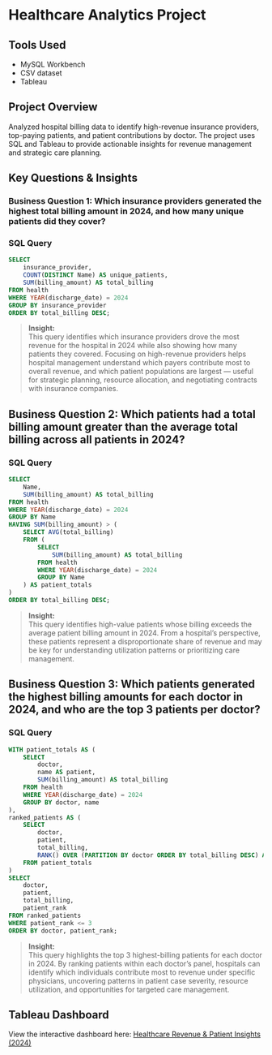 # Healthcare Analytics Project

## Tools Used
- MySQL Workbench
- CSV dataset
- Tableau

## Project Overview
Analyzed hospital billing data to identify high-revenue insurance providers, top-paying patients, and patient contributions by doctor. The project uses SQL and Tableau to provide actionable insights for revenue management and strategic care planning.

## Key Questions & Insights

### Business Question 1: Which insurance providers generated the highest total billing amount in 2024, and how many unique patients did they cover?

### SQL Query
```sql
SELECT 
    insurance_provider,
    COUNT(DISTINCT Name) AS unique_patients,
    SUM(billing_amount) AS total_billing
FROM health
WHERE YEAR(discharge_date) = 2024
GROUP BY insurance_provider
ORDER BY total_billing DESC;
```

> **Insight:**  
> This query identifies which insurance providers drove the most revenue for the hospital in 2024 while also showing how many patients they covered. Focusing on high-revenue providers helps hospital management understand which payers contribute most to overall revenue, and which patient populations are largest — useful for strategic planning, resource allocation, and negotiating contracts with insurance companies.

## Business Question 2: Which patients had a total billing amount greater than the average total billing across all patients in 2024?

### SQL Query
```sql
SELECT 
    Name,
    SUM(billing_amount) AS total_billing
FROM health
WHERE YEAR(discharge_date) = 2024
GROUP BY Name
HAVING SUM(billing_amount) > (
    SELECT AVG(total_billing)
    FROM (
        SELECT 
            SUM(billing_amount) AS total_billing
        FROM health
        WHERE YEAR(discharge_date) = 2024
        GROUP BY Name
    ) AS patient_totals
)
ORDER BY total_billing DESC;
```

> **Insight:**  
> This query identifies high-value patients whose billing exceeds the average patient billing amount in 2024. From a hospital’s perspective, these patients represent a disproportionate share of revenue and may be key for understanding utilization patterns or prioritizing care management.


## Business Question 3: Which patients generated the highest billing amounts for each doctor in 2024, and who are the top 3 patients per doctor?

### SQL Query
```sql
WITH patient_totals AS (
    SELECT 
        doctor,
        name AS patient,
        SUM(billing_amount) AS total_billing
    FROM health
    WHERE YEAR(discharge_date) = 2024
    GROUP BY doctor, name
),
ranked_patients AS (
    SELECT 
        doctor,
        patient,
        total_billing,
        RANK() OVER (PARTITION BY doctor ORDER BY total_billing DESC) AS patient_rank
    FROM patient_totals
)
SELECT 
    doctor,
    patient,
    total_billing,
    patient_rank
FROM ranked_patients
WHERE patient_rank <= 3
ORDER BY doctor, patient_rank;
```

> **Insight:**  
> This query highlights the top 3 highest-billing patients for each doctor in 2024. By ranking patients within each doctor’s panel, hospitals can identify which individuals contribute most to revenue under specific physicians, uncovering patterns in patient case severity, resource utilization, and opportunities for targeted care management.

## Tableau Dashboard

View the interactive dashboard here: [Healthcare Revenue & Patient Insights (2024)](https://public.tableau.com/app/profile/xavier.fragoso/viz/HospitalAnalyticsDashboard_17580762106200/HealthcareRevenuePatientInsights2024)
